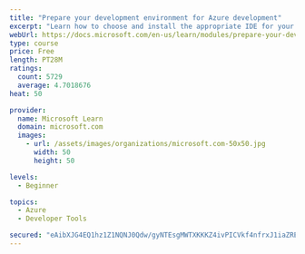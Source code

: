 ```yaml
---
title: "Prepare your development environment for Azure development"
excerpt: "Learn how to choose and install the appropriate IDE for your requirements to help you build, deploy, monitor, and scale cloud-hosted solutions."
webUrl: https://docs.microsoft.com/en-us/learn/modules/prepare-your-dev-environment-for-azure-development/
type: course
price: Free
length: PT28M
ratings:
  count: 5729
  average: 4.7018676
heat: 50

provider:
  name: Microsoft Learn
  domain: microsoft.com
  images:
    - url: /assets/images/organizations/microsoft.com-50x50.jpg
      width: 50
      height: 50

levels:
  - Beginner

topics:
  - Azure
  - Developer Tools

secured: "eAibXJG4EQ1hz1Z1NQNJ0Qdw/gyNTEsgMWTXKKKZ4ivPICVkf4nfrxJ1iaZREVPoOnsz4Q87A5ojfu9UaZii/MlcSOrKvsjO8VXQy3POi/pTlPRQwG1v++JGna6MDgXBb422eXQw8R/eYvlFFGRaTOLoyF+W2muaO6iIuuRRtSaKLRIRiXDnacuHJJTvOd474SWW6cKpFpIe4fMVE2JjD1urOiUrRiiV3rXggmk54vT1HIeHCKebxzeubT/sJe5D+r8PmlQWpWR+NObYWAweml4FOxSCjLclg8EYco91V2AzpIxxXymQ/gXgkXsWzaEssx4+XgzwxkvgFWRWuz9IvHQ/HrrKW3f6ioYgK/64mGxI1BpcxYihRswSCODkve1syPUEMitQZp00g8vFqypeh0qGFYprreaFlLmOxL/ShMw=;iaqquPrtpoQmCENsrol+qw=="
---
```


